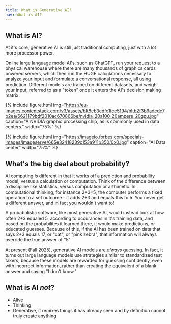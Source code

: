 ```yaml
---
title: What is Generative AI?
nav: What is AI?
---
```

## What is AI?

At it's core, generative AI is still just traditional computing, just with a lot more processor power.

Online large language model AI's, such as ChatGPT, run your request to a physical warehouse where there are many thousands of graphics cards powered servers, which then run the HUGE calculations necessary to analyze your input and formulate a conversational response, all using prediction. Different models are trained on different datasets, and weigh your input, referred to as a "token" once it enters the AI's decision making matrix. 

{% include figure.html img="https://eu-images.contentstack.com/v3/assets/blt8eb3cdfc1fce5194/bltb2f3b9adcdc7b2ea/6621179bdf2010ac670866be/nvidia_20a100_20ampere_20gpu.jpg" caption="A NVIDIA graphic processing chip, as is commonly used in data centers." width="75%" %}

{% include figure.html img="https://imageio.forbes.com/specials-images/imageserve/665e32418239c153a911b350/0x0.jpg" caption="AI Data center" width="75%" %}

## What's the big deal about probability?

AI computing _is_ different in that it works off a prediction and probability model, versus a calculation or computation. Think of the difference between a discipline like statistics, versus computation or arthimetic. In computational thinking, for instance 2+3=5, the computer performs a fixed operation to a set outcome - it adds 2+3 and equals this to 5. You never get a different answer, and in fact you wouldn't want to!

A probabalistic software, like most generative AI, would instead look at how often 2+3 equaled 5, according to occurances in it's training data, and based on the probabilites it learned there, it would make predictions, or educated guesses. Because of this, if the AI has been trained on data that says 2+3 equals 17, or "cat", or "pink zebra", that information will always override the true answer of "5".

At present (Fall 2025), generative AI models are _always_ guessing. In fact, it turns out large language models use strategies similar to standardized test takers, because these models are rewarded for guessing confidently, even with incorrect information, rather than creating the equivalent of a blank answer and saying "I don't know."


## What is AI _not_?

- Alive
- Thinking
- Generative, it remixes things it has already seen and by definition cannot truly create anything